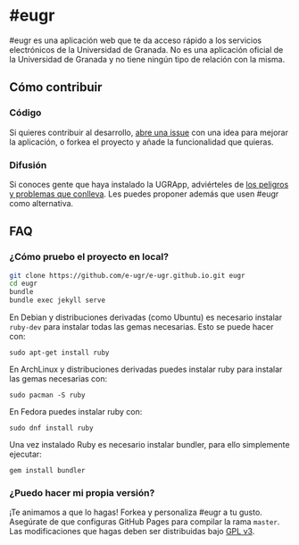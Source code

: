 # #eugr

#eugr es una aplicación web que te da acceso rápido a los servicios electrónicos de la Universidad de Granada. No es una aplicación oficial de la Universidad de Granada y no tiene ningún tipo de relación con la misma.

## Cómo contribuir

### Código

Si quieres contribuir al desarrollo, [abre una issue](https://github.com/e-ugr/e-ugr.github.io/issues/new) con una idea para mejorar la aplicación, o forkea el proyecto y añade la funcionalidad que quieras.

### Difusión

Si conoces gente que haya instalado la UGRApp, adviérteles de [los peligros y problemas que conlleva](https://antiugrapp.github.io/). Les puedes proponer además que usen #eugr como alternativa.

## FAQ

### ¿Cómo pruebo el proyecto en local?

~~~sh
git clone https://github.com/e-ugr/e-ugr.github.io.git eugr
cd eugr
bundle
bundle exec jekyll serve
~~~

En Debian y distribuciones derivadas (como Ubuntu) es necesario instalar `ruby-dev` para instalar todas las gemas necesarias. Esto se puede hacer con:

	sudo apt-get install ruby

En ArchLinux y distribuciones derivadas puedes instalar ruby para instalar las gemas necesarias con:

	sudo pacman -S ruby

En Fedora puedes instalar ruby con:

	sudo dnf install ruby

Una vez instalado Ruby es necesario instalar bundler, para ello simplemente ejecutar:
	
	gem install bundler

### ¿Puedo hacer mi propia versión?

¡Te animamos a que lo hagas! Forkea y personaliza #eugr a tu gusto. Asegúrate de que configuras GitHub Pages para compilar la rama `master`. Las modificaciones que hagas deben ser distribuidas bajo [GPL v3](https://github.com/e-ugr/e-ugr.github.io/blob/master/LICENSE).
